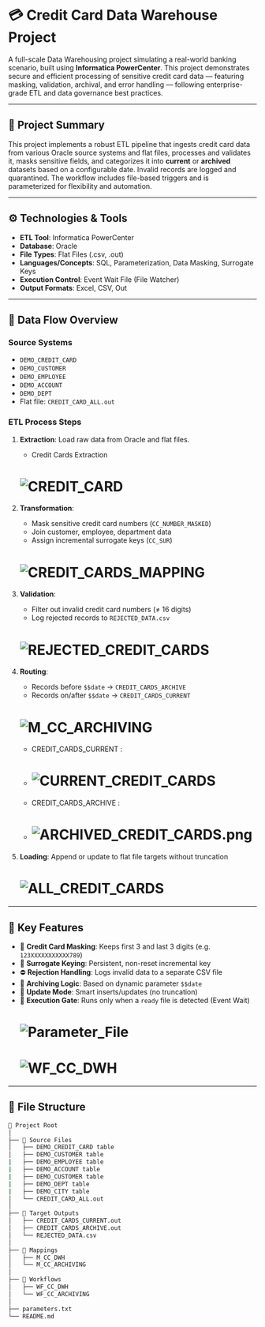 # 💳 Credit Card Data Warehouse Project

A full-scale Data Warehousing project simulating a real-world banking scenario, built using **Informatica PowerCenter**. This project demonstrates secure and efficient processing of sensitive credit card data — featuring masking, validation, archival, and error handling — following enterprise-grade ETL and data governance best practices.

---

## 🧠 Project Summary

This project implements a robust ETL pipeline that ingests credit card data from various Oracle source systems and flat files, processes and validates it, masks sensitive fields, and categorizes it into **current** or **archived** datasets based on a configurable date. Invalid records are logged and quarantined. The workflow includes file-based triggers and is parameterized for flexibility and automation.

---

## ⚙️ Technologies & Tools

- **ETL Tool**: Informatica PowerCenter
- **Database**: Oracle
- **File Types**: Flat Files (.csv, .out)
- **Languages/Concepts**: SQL, Parameterization, Data Masking, Surrogate Keys
- **Execution Control**: Event Wait File (File Watcher)
- **Output Formats**: Excel, CSV, Out

---

## 📂 Data Flow Overview

### Source Systems

- `DEMO_CREDIT_CARD`
- `DEMO_CUSTOMER`
- `DEMO_EMPLOYEE`
- `DEMO_ACCOUNT`
- `DEMO_DEPT`
- Flat file: `CREDIT_CARD_ALL.out`

### ETL Process Steps

1. **Extraction**: Load raw data from Oracle and flat files.
   - Credit Cards Extraction
   # ![CREDIT_CARD](https://raw.githubusercontent.com/AhmedReda-7/Credit-Cards-DWH/main/CREDIT_CARD.png)

2. **Transformation**:
   - Mask sensitive credit card numbers (`CC_NUMBER_MASKED`)
   - Join customer, employee, department data
   - Assign incremental surrogate keys (`CC_SUR`)
   # ![CREDIT_CARDS_MAPPING](https://raw.githubusercontent.com/AhmedReda-7/Credit-Cards-DWH/main/CREDIT_CARDS_MAPPING.png)

3. **Validation**:
   - Filter out invalid credit card numbers (≠ 16 digits)
   - Log rejected records to `REJECTED_DATA.csv`
   # ![REJECTED_CREDIT_CARDS](https://raw.githubusercontent.com/AhmedReda-7/Credit-Cards-DWH/main/REJECTED_CREDIT_CARDS.png)

4. **Routing**:
   - Records before `$$date` → `CREDIT_CARDS_ARCHIVE`
   - Records on/after `$$date` → `CREDIT_CARDS_CURRENT`
   # ![M_CC_ARCHIVING](https://raw.githubusercontent.com/AhmedReda-7/Credit-Cards-DWH/main/M_CC_ARCHIVING.png)

   - CREDIT_CARDS_CURRENT :
   - # ![CURRENT_CREDIT_CARDS](https://raw.githubusercontent.com/AhmedReda-7/Credit-Cards-DWH/main/CURRENT_CREDIT_CARDS.png)
  
   - CREDIT_CARDS_ARCHIVE :
   - # ![ARCHIVED_CREDIT_CARDS.png](https://raw.githubusercontent.com/AhmedReda-7/Credit-Cards-DWH/main/ARCHIVED_CREDIT_CARDS.png)
      
5. **Loading**: Append or update to flat file targets without truncation
   # ![ALL_CREDIT_CARDS](https://raw.githubusercontent.com/AhmedReda-7/Credit-Cards-DWH/main/ALL_CREDIT_CARDS.png)

---

## 🧩 Key Features

- 🔐 **Credit Card Masking**: Keeps first 3 and last 3 digits (e.g. `123XXXXXXXXXXX789`)
- 🧮 **Surrogate Keying**: Persistent, non-reset incremental key
- ⛔ **Rejection Handling**: Logs invalid data to a separate CSV file
- 📁 **Archiving Logic**: Based on dynamic parameter `$$date`
- 🔄 **Update Mode**: Smart inserts/updates (no truncation)
- 📄 **Execution Gate**: Runs only when a `ready` file is detected (Event Wait)
     # ![Parameter_File](https://raw.githubusercontent.com/AhmedReda-7/Credit-Cards-DWH/main/Parameter_File.png)
     # ![WF_CC_DWH](https://raw.githubusercontent.com/AhmedReda-7/Credit-Cards-DWH/main/WF_CC_DWH.png)

---

## 📁 File Structure

```bash
📁 Project Root
│
├── 📂 Source Files
│   ├── DEMO_CREDIT_CARD table
│   ├── DEMO_CUSTOMER table
|   ├── DEMO_EMPLOYEE table
|   ├── DEMO_ACCOUNT table
|   ├── DEMO_CUSTOMER table
|   ├── DEMO_DEPT table
|   ├── DEMO_CITY table
│   └── CREDIT_CARD_ALL.out
│
├── 📂 Target Outputs
│   ├── CREDIT_CARDS_CURRENT.out
│   ├── CREDIT_CARDS_ARCHIVE.out
│   └── REJECTED_DATA.csv
│
├── 📂 Mappings
│   ├── M_CC_DWH
│   └── M_CC_ARCHIVING
│
├── 📂 Workflows
│   ├── WF_CC_DWH
│   └── WF_CC_ARCHIVING
│
├── parameters.txt
└── README.md
